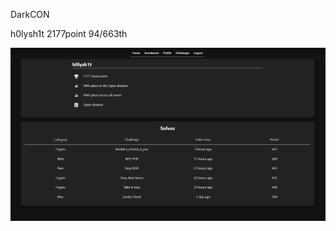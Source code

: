 DarkCON

h0lysh1t
2177point 94/663th

![aaa](https://github.com/xn16h7/CTF/blob/master/DarkCON%20CTF/img/darkcon.png)

